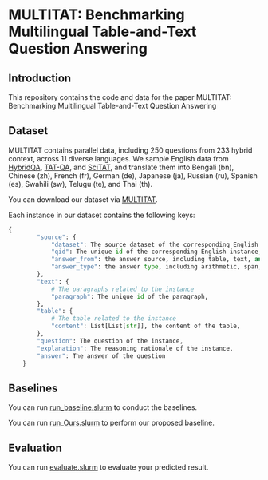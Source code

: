 # MULTITAT: Benchmarking Multilingual Table-and-Text Question Answering

## Introduction
This repository contains the code and data for the paper MULTITAT: Benchmarking Multilingual Table-and-Text Question Answering


## Dataset

MULTITAT contains parallel data, including 250 questions from 233 hybrid context, across 11 diverse languages. 
We sample English data from [HybridQA](https://hybridqa.github.io), [TAT-QA](https://nextplusplus.github.io/TAT-QA/), and [SciTAT](https://github.com/zhxlia/SciTaT), and translate them into Bengali (bn), Chinese (zh), French (fr), German (de), Japanese (ja), Russian (ru), Spanish (es), Swahili (sw), Telugu (te), and Thai (th).

You can download our dataset via [MULTITAT](./dataset).

Each instance in our dataset contains the following keys:
```python
{
        "source": {
            "dataset": The source dataset of the corresponding English instance,
            "qid": The unique id of the corresponding English instance,
            "answer_from": the answer source, including table, text, and hybrid,
            "answer_type": the answer type, including arithmetic, span, and count,
        }, 
        "text": {               
            # The paragraphs related to the instance
            "paragraph": The unique id of the paragraph,
        },
        "table": {                                                                                              
            # The table related to the instance
            "content": List[List[str]], the content of the table,
        },
        "question": The question of the instance,
        "explanation": The reasoning rationale of the instance,
        "answer": The answer of the question
    }

```

## Baselines

You can run [run_baseline.slurm](./inference/slurm/run_baseline.slurm) to conduct the baselines.

You can run [run_Ours.slurm](./inference/slurm/run_Ours.slurm) to perform our proposed baseline.

## Evaluation

You can run [evaluate.slurm](./inference/slurm/evaluate.slurm) to evaluate your predicted result.

